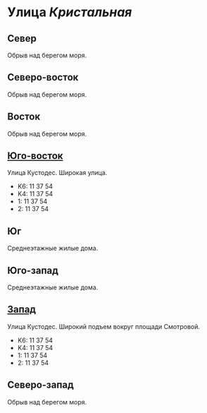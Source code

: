 # Улица *Кристальная*

## Север

Обрыв над берегом моря.

## Северо-восток

Обрыв над берегом моря.

## Восток

Обрыв над берегом моря.

## [Юго-восток](./10630055.md)

Улица Кустодес.
Широкая улица.

* K6:   11  37  54
* K4:   11  37  54
* 1:    11  37  54
* 2:    11  37  54

## Юг

Среднеэтажные жилые дома.

## Юго-запад

Среднеэтажные жилые дома.

## [Запад](./10600045.md)

Улица Кустодес.
Широкий подъем вокруг площади Смотровой.

* K6:   11  37  54
* K4:   11  37  54
* 1:    11  37  54
* 2:    11  37  54

## Северо-запад

Обрыв над берегом моря.
